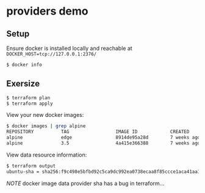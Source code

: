 # providers demo

## Setup

Ensure docker is installed locally and reachable at `DOCKER_HOST=tcp://127.0.0.1:2376/`

```bash
$ docker info
```

## Exersize

```bash
$ terraform plan
$ terraform apply
```

View your new docker images:

```bash
$ docker images | grep alpine
REPOSITORY          TAG                 IMAGE ID            CREATED             SIZE
alpine              edge                8914de95a28d        7 weeks ago         4MB
alpine              3.5                 4a415e366388        7 weeks ago         3.99MB
```

View data resource information:

```bash
$ terraform output
ubuntu-sha = sha256:f9c498e5bfbd92c5ca9dc992ea0738ecaa8f85ccce1aca41aa11f83a7454d08a
```

_NOTE_ docker image data provider sha has a bug in terraform...
